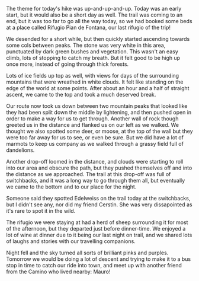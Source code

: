 The theme for today's hike was up-and-up-and-up. Today was an early start, but it would also be a short day as well. The trail was coming to an end, but it was too far to go all the way today, so we had booked some beds at a place called Rifugio Pian de Fontana, our last rifugio of the trip!

We desended for a short while, but then quickly started ascending towards some cols between peaks. The stone was very white in this area, punctuated by dark green bushes and vegetation. This wasn't an easy climb, lots of stopping to catch my breath. But it felt good to be high up once more, instead of going through thick forests.

Lots of ice fields up top as well, with views for days of the surrounding mountains that were wreathed in white clouds. It felt like standing on the edge of the world at some points. After about an hour and a half of straight ascent, we came to the top and took a much deserved break.

Our route now took us down between two mountain peaks that looked like they had been split down the middle by lightening, and then pushed open in order to make a way for us to get through. Another wall of rock though greeted us in the distance and flanked us on our left as we walked. We thought we also spotted some deer, or moose, at the top of the wall but they were too far away for us to see, or even be sure. But we did have a lot of marmots to keep us company as we walked through a grassy field full of dandelions.

Another drop-off loomed in the distance, and clouds were starting to roll into our area and obscure the path, but they pushed themselves off and into the distance as we approached. The trail at this drop-off was full of switchbacks, and it was a long way to go through them all, but eventually we came to the bottom and to our place for the night.

Someone said they spotted Edelweiss on the trail today at the switchbacks, but I didn't see any, nor did my friend Cerstin. She was very dissapointed as it's rare to spot it in the wild.

The rifugio we were staying at had a herd of sheep surrounding it for most of the afternoon, but they departed just before dinner-time. We enjoyed a lot of wine at dinner due to it being our last night on trail, and we shared lots of laughs and stories with our travelling companions.

Night fell and the sky turned all sorts of brilliant pinks and purples. Tomorrow we would be doing a lot of descent and trying to make it to a bus stop in time to catch our ride into town, and meet up with another friend from the Camino who lived nearby: Mauro!
